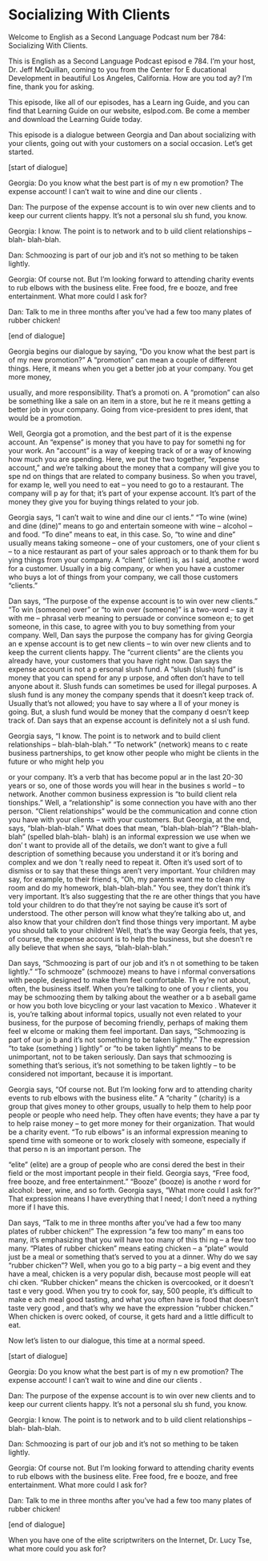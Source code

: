 # Socializing With Clients

Welcome to English as a Second Language Podcast num ber 784: Socializing With Clients.

This is English as a Second Language Podcast episod e 784.  I’m your host, Dr. Jeff McQuillan, coming to you from the Center for E ducational Development in beautiful Los Angeles, California.  How are you tod ay?  I’m fine, thank you for asking.

This episode, like all of our episodes, has a Learn ing Guide, and you can find that Learning Guide on our website, eslpod.com.  Be come a member and download the Learning Guide today.

This episode is a dialogue between Georgia and Dan about socializing with your clients, going out with your customers on a social occasion.  Let’s get started.

[start of dialogue]

Georgia:  Do you know what the best part is of my n ew promotion?  The expense account!  I can’t wait to wine and dine our clients .

Dan:  The purpose of the expense account is to win over new clients and to keep our current clients happy.  It’s not a personal slu sh fund, you know.

Georgia:  I know.  The point is to network and to b uild client relationships – blah- blah-blah.

Dan:  Schmoozing is part of our job and it’s not so mething to be taken lightly.

Georgia:  Of course not.  But I’m looking forward to attending charity events to rub elbows with the business elite.  Free food, fre e booze, and free entertainment.  What more could I ask for?

Dan:  Talk to me in three months after you’ve had a  few too many plates of rubber chicken!

[end of dialogue]

Georgia begins our dialogue by saying, “Do you know  what the best part is of my new promotion?”  A “promotion” can mean a couple of  different things.  Here, it means when you get a better job at your company.  You get more money,

usually, and more responsibility.  That’s a promoti on.  A “promotion” can also be something like a sale on an item in a store, but he re it means getting a better job in your company.  Going from vice-president to pres ident, that would be a promotion.

Well, Georgia got a promotion, and the best part of  it is the expense account.  An “expense” is money that you have to pay for somethi ng for your work.  An “account” is a way of keeping track of or a way of knowing how much you are spending.  Here, we put the two together, “expense account,” and we’re talking about the money that a company will give you to spe nd on things that are related to company business.  So when you travel, for examp le, well you need to eat – you need to go to a restaurant.  The company will p ay for that; it’s part of your expense account.  It’s part of the money they give you for buying things related to your job.

Georgia says, “I can’t wait to wine and dine our cl ients.”  “To wine (wine) and dine (dine)” means to go and entertain someone with  wine – alcohol – and food. “To dine” means to eat, in this case.  So, “to wine  and dine” usually means taking someone – one of your customers, one of your client s – to a nice restaurant as part of your sales approach or to thank them for bu ying things from your company.  A “client” (client) is, as I said, anothe r word for a customer.  Usually in a big company, or when you have a customer who buys  a lot of things from your company, we call those customers “clients.”

Dan says, “The purpose of the expense account is to  win over new clients.”  “To win (someone) over” or “to win over (someone)” is a  two-word – say it with me – phrasal verb meaning to persuade or convince someon e; to get someone, in this case, to agree with you to buy something from your company.  Well, Dan says the purpose the company has for giving Georgia an e xpense account is to get new clients – to win over new clients and to keep the current clients happy.  The “current clients” are the clients you already have,  your customers that you have right now.  Dan says the expense account is not a p ersonal slush fund.  A “slush (slush) fund” is money that you can spend for any p urpose, and often don’t have to tell anyone about it.  Slush funds can sometimes  be used for illegal purposes. A slush fund is any money the company spends that it doesn’t keep track of. Usually that’s not allowed; you have to say where a ll of your money is going. But, a slush fund would be money that the company d oesn’t keep track of.  Dan says that an expense account is definitely not a sl ush fund.

Georgia says, “I know.  The point is to network and  to build client relationships – blah-blah-blah.”  “To network” (network) means to c reate business partnerships, to get know other people who might be clients in the future or who might help you

or your company.  It’s a verb that has become popul ar in the last 20-30 years or so, one of those words you will hear in the busines s world – to network.  Another common business expression is “to build client rela tionships.”  Well, a “relationship” is some connection you have with ano ther person.  “Client relationships” would be the communication and conne ction you have with your clients – with your customers.  But Georgia, at the  end, says, “blah-blah-blah.” What does that mean, “blah-blah-blah”?  “Blah-blah- blah” (spelled blah-blah- blah) is an informal expression we use when we don’ t want to provide all of the details, we don’t want to give a full description of something because you understand it or it’s boring and complex and we don ’t really need to repeat it. Often it’s used sort of to dismiss or to say that these things aren’t very important. Your children may say, for example, to their friend s, “Oh, my parents want me to clean my room and do my homework, blah-blah-blah.”  You see, they don’t think it’s very important.  It’s also suggesting that the re are other things that you have told your children to do that they’re not saying be cause it’s sort of understood. The other person will know what they’re talking abo ut, and also know that your children don’t find those things very important.  M aybe you should talk to your children!  Well, that’s the way Georgia feels, that  yes, of course, the expense account is to help the business, but she doesn’t re ally believe that when she says, “blah-blah-blah.”

Dan says, “Schmoozing is part of our job and it’s n ot something to be taken lightly.”  “To schmooze” (schmooze) means to have i nformal conversations with people, designed to make them feel comfortable.  Th ey’re not about, often, the business itself.  When you’re talking to one of you r clients, you may be schmoozing them by talking about the weather or a b aseball game or how you both love bicycling or your last vacation to Mexico .  Whatever it is, you’re talking about informal topics, usually not even related to your business, for the purpose of becoming friendly, perhaps of making them feel w elcome or making them feel important.  Dan says, “Schmoozing is part of our jo b and it’s not something to be taken lightly.”  The expression “to take (something ) lightly” or “to be taken lightly” means to be unimportant, not to be taken seriously.   Dan says that schmoozing is something that’s serious, it’s not something to be taken lightly – to be considered not important, because it is important.

Georgia says, “Of course not.  But I’m looking forw ard to attending charity events to rub elbows with the business elite.”  A “charity ” (charity) is a group that gives money to other groups, usually to help them to help  poor people or people who need help.  They often have events; they have a par ty to help raise money – to get more money for their organization.  That would be a charity event.  “To rub elbows” is an informal expression meaning to spend time with someone or to work closely with someone, especially if that perso n is an important person.  The

“elite” (elite) are a group of people who are consi dered the best in their field or the most important people in their field.  Georgia says, “Free food, free booze, and free entertainment.”  “Booze” (booze) is anothe r word for alcohol: beer, wine, and so forth.  Georgia says, “What more could I ask  for?”  That expression means I have everything that I need; I don’t need a nything more if I have this.

Dan says, “Talk to me in three months after you’ve had a few too many plates of rubber chicken!”  The expression “a few too many” m eans too many, it’s emphasizing that you will have too many of this thi ng – a few too many.  “Plates of rubber chicken” means eating chicken – a “plate”  would just be a meal or something that’s served to you at a dinner.  Why do  we say “rubber chicken”? Well, when you go to a big party – a big event and they have a meal, chicken is a very popular dish, because most people will eat chi cken.  “Rubber chicken” means the chicken is overcooked, or it doesn’t tast e very good.  When you try to cook for, say, 500 people, it’s difficult to make e ach meal good tasting, and what you often have is food that doesn’t taste very good , and that’s why we have the expression “rubber chicken.”  When chicken is overc ooked, of course, it gets hard and a little difficult to eat.

Now let’s listen to our dialogue, this time at a normal speed.

[start of dialogue]

Georgia:  Do you know what the best part is of my n ew promotion?  The expense account!  I can’t wait to wine and dine our clients .

Dan:  The purpose of the expense account is to win over new clients and to keep our current clients happy.  It’s not a personal slu sh fund, you know.

Georgia:  I know.  The point is to network and to b uild client relationships – blah- blah-blah.

Dan:  Schmoozing is part of our job and it’s not so mething to be taken lightly.

Georgia:  Of course not.  But I’m looking forward to attending charity events to rub elbows with the business elite.  Free food, fre e booze, and free entertainment.  What more could I ask for?

Dan:  Talk to me in three months after you’ve had a  few too many plates of rubber chicken!

[end of dialogue]

 When you have one of the elite scriptwriters on the  Internet, Dr. Lucy Tse, what more could you ask for?






